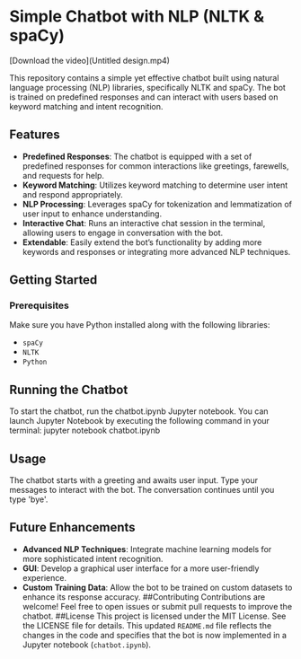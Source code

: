 # Simple Chatbot with NLP (NLTK & spaCy)

[Download the video](Untitled design.mp4)



This repository contains a simple yet effective chatbot built using natural language processing (NLP) libraries, specifically NLTK and spaCy. The bot is trained on predefined responses and can interact with users based on keyword matching and intent recognition.

## Features

- **Predefined Responses**: The chatbot is equipped with a set of predefined responses for common interactions like greetings, farewells, and requests for help.
- **Keyword Matching**: Utilizes keyword matching to determine user intent and respond appropriately.
- **NLP Processing**: Leverages spaCy for tokenization and lemmatization of user input to enhance understanding.
- **Interactive Chat**: Runs an interactive chat session in the terminal, allowing users to engage in conversation with the bot.
- **Extendable**: Easily extend the bot’s functionality by adding more keywords and responses or integrating more advanced NLP techniques.

## Getting Started

### Prerequisites

Make sure you have Python installed along with the following libraries:

- `spaCy`
- `NLTK`
- `Python`

## Running the Chatbot
To start the chatbot, run the chatbot.ipynb Jupyter notebook. You can launch Jupyter Notebook by executing the following command in your terminal:
jupyter notebook chatbot.ipynb

## Usage
The chatbot starts with a greeting and awaits user input. Type your messages to interact with the bot. The conversation continues until you type 'bye'.

## Future Enhancements
- **Advanced NLP Techniques**: Integrate machine learning models for more sophisticated intent recognition.
- **GUI**: Develop a graphical user interface for a more user-friendly experience.
- **Custom Training Data**: Allow the bot to be trained on custom datasets to enhance its response accuracy.
##Contributing
Contributions are welcome! Feel free to open issues or submit pull requests to improve the chatbot.
##License
This project is licensed under the MIT License. See the LICENSE file for details.
This updated `README.md` file reflects the changes in the code and specifies that the bot is now implemented in a Jupyter notebook (`chatbot.ipynb`).


